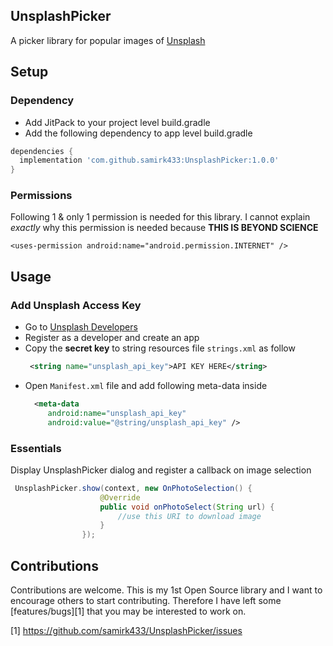 ## UnsplashPicker
A picker library for popular images of [Unsplash](https://www.unsplash.com)

## Setup
### Dependency
  - Add JitPack to your project level build.gradle
  - Add the following dependency to app level build.gradle
  ```groovy
  dependencies {
    implementation 'com.github.samirk433:UnsplashPicker:1.0.0'
}
  ```
### Permissions
Following 1 & only 1 permission is needed for this library. I cannot explain _exactly_ why this permission is needed because **THIS IS BEYOND SCIENCE**

    <uses-permission android:name="android.permission.INTERNET" />

## Usage
### Add Unsplash Access Key
* Go to [Unsplash Developers](https://unsplash.com/developers)
* Register as a developer and create an app
* Copy the **secret key** to string resources file `strings.xml` as follow
    ```xml
     <string name="unsplash_api_key">API KEY HERE</string>
   ```
* Open `Manifest.xml` file and add following meta-data inside _<application>_
   ```xml
     <meta-data
        android:name="unsplash_api_key" 
        android:value="@string/unsplash_api_key" />
   ```
### Essentials
Display UnsplashPicker dialog and register a callback on image selection

```java
 UnsplashPicker.show(context, new OnPhotoSelection() {
                    @Override
                    public void onPhotoSelect(String url) {
                        //use this URI to download image
                    }
                });
```

## Contributions
Contributions are welcome. This is my 1st Open Source library and I want to encourage others to start contributing. Therefore I have left some [features/bugs][1] that you may be interested to work on. 

[1] https://github.com/samirk433/UnsplashPicker/issues

